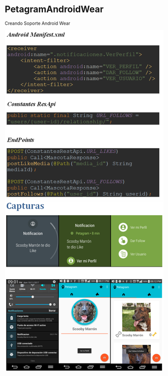 # PetagramAndroidWear

Creando Soporte Android Wear

![Capture1](https://github.com/echaizg/PetagramAndroidWear/blob/master/Capture2.PNG "Capture1")
![Capture2](https://github.com/echaizg/PetagramAndroidWear/blob/master/Capture1.PNG "Capture2")

